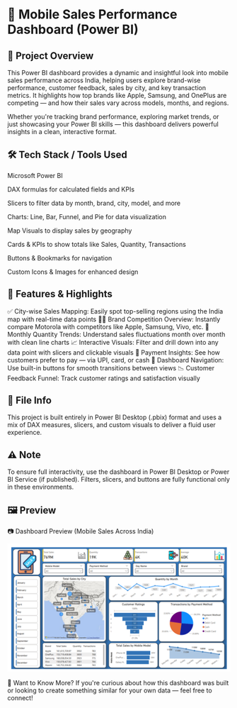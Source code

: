 # 📱 Mobile Sales Performance Dashboard (Power BI)
## 📝 Project Overview
This Power BI dashboard provides a dynamic and insightful look into mobile sales performance across India, helping users explore brand-wise performance, customer feedback, sales by city, and key transaction metrics. It highlights how top brands like Apple, Samsung, and OnePlus are competing — and how their sales vary across models, months, and regions.

Whether you're tracking brand performance, exploring market trends, or just showcasing your Power BI skills — this dashboard delivers powerful insights in a clean, interactive format.

## 🛠️ Tech Stack / Tools Used
Microsoft Power BI

DAX formulas for calculated fields and KPIs

Slicers to filter data by month, brand, city, model, and more

Charts: Line, Bar, Funnel, and Pie for data visualization

Map Visuals to display sales by geography

Cards & KPIs to show totals like Sales, Quantity, Transactions

Buttons & Bookmarks for navigation

Custom Icons & Images for enhanced design

## 🌟 Features & Highlights
✅ City-wise Sales Mapping: Easily spot top-selling regions using the India map with real-time data points
🧑‍💼 Brand Competition Overview: Instantly compare Motorola with competitors like Apple, Samsung, Vivo, etc.
🎯 Monthly Quantity Trends: Understand sales fluctuations month over month with clean line charts
📈 Interactive Visuals: Filter and drill down into any data point with slicers and clickable visuals
🧩 Payment Insights: See how customers prefer to pay — via UPI, card, or cash
🤖 Dashboard Navigation: Use built-in buttons for smooth transitions between views
📉 Customer Feedback Funnel: Track customer ratings and satisfaction visually

## 📂 File Info
This project is built entirely in Power BI Desktop (.pbix) format and uses a mix of DAX measures, slicers, and custom visuals to deliver a fluid user experience.

## ⚠️ Note
To ensure full interactivity, use the dashboard in Power BI Desktop or Power BI Service (if published). Filters, slicers, and buttons are fully functional only in these environments.

## 🖼️ Preview
📷 Dashboard Preview (Mobile Sales Across India)


![Dashboard Preview](Mobile_Sale_Dashboard.png)


💬 Want to Know More?
If you're curious about how this dashboard was built or looking to create something similar for your own data — feel free to connect!

